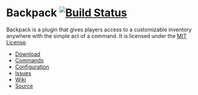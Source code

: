 Backpack [![Build Status](https://travis-ci.org/AlmuraDev/Backpack.svg?branch=master)](https://travis-ci.org/AlmuraDev/Backpack)
=========
Backpack is a plugin that gives players access to a customizable inventory anywhere with the simple act of a command. It is licensed under the [MIT License].

* [Download]
* [Commands]
* [Configuration]
* [Issues]
* [Wiki]
* [Source]


[Commands]: https://github.com/AlmuraDev/Backpack/wiki/Commands
[Configuration]: https://github.com/AlmuraDev/Backpack/wiki/Configuration
[Download]: https://github.com/AlmuraDev/Backpack/releases/latest
[Gradle]: http://www.gradle.org
[Issues]: https://github.com/AlmuraDev/Backpack/issues
[Java]: http://www.java.com
[MIT License]: http://www.tldrlegal.com/license/mit-license
[Source]: https://github.com/AlmuraDev/Backpack/
[Wiki]: https://github.com/AlmuraDev/Backpack/wiki